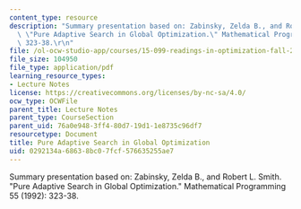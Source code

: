 ```yaml
---
content_type: resource
description: "Summary presentation based on: Zabinsky, Zelda B., and Robert L. Smith.\
  \ \"Pure Adaptive Search in Global Optimization.\" Mathematical Programming 55 (1992):\
  \ 323-38.\r\n"
file: /ol-ocw-studio-app/courses/15-099-readings-in-optimization-fall-2003/0292134a68638bc07fcf576635255ae7_ses6_zabinsky1.pdf
file_size: 104950
file_type: application/pdf
learning_resource_types:
- Lecture Notes
license: https://creativecommons.org/licenses/by-nc-sa/4.0/
ocw_type: OCWFile
parent_title: Lecture Notes
parent_type: CourseSection
parent_uid: 76a0e948-3ff4-80d7-19d1-1e8735c96df7
resourcetype: Document
title: Pure Adaptive Search in Global Optimization
uid: 0292134a-6863-8bc0-7fcf-576635255ae7
---
```

Summary presentation based on: Zabinsky, Zelda B., and Robert L. Smith. "Pure Adaptive Search in Global Optimization." Mathematical Programming 55 (1992): 323-38.
